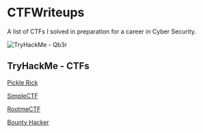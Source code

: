# CTFWriteups
A list of CTFs I solved in preparation for a career in Cyber Security.

![TryHackMe - Qb3r]()

## TryHackMe - CTFs

  [Pickle Rick](https://rootissh.in/tryhackme-pickle-rick-ctf-writeup-fc690b7144d3)

  [SimpleCTF](https://rootissh.in/tryhackme-simple-ctf-writeup-1662f3151357)

  [RootmeCTF](https://rootissh.in/tryhackme-rootme-ctf-writeup-b08d46ab7880)

  [Bounty Hacker](https://rootissh.in/tryhackme-bountyhacker-room-8efcaddfb0a3)
